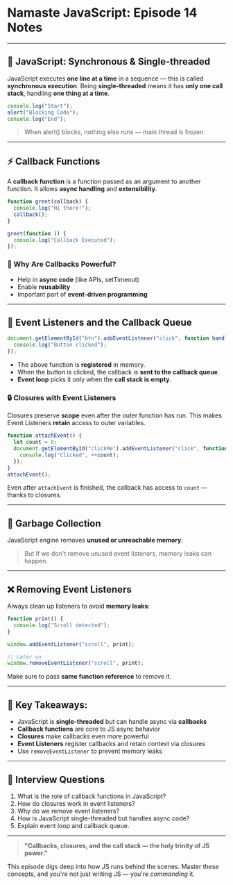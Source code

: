# Namaste JavaScript: Episode 14 Notes
---

## 🔁 JavaScript: Synchronous & Single-threaded

JavaScript executes **one line at a time** in a sequence — this is called **synchronous execution**. Being **single-threaded** means it has **only one call stack**, handling **one thing at a time**.

```js
console.log("Start");
alert("Blocking Code");
console.log("End");
```

> When alert() blocks, nothing else runs — main thread is frozen.

---

## ⚡️ Callback Functions

A **callback function** is a function passed as an argument to another function. It allows **async handling** and **extensibility**.

```js
function greet(callback) {
  console.log("Hi there!");
  callback();
}

greet(function () {
  console.log("Callback Executed");
});
```

### 🤔 Why Are Callbacks Powerful?

* Help in **async code** (like APIs, setTimeout)
* Enable **reusability**
* Important part of **event-driven programming**

---

## 🧠 Event Listeners and the Callback Queue

```js
document.getElementById("btn").addEventListener("click", function handleClick() {
  console.log("Button clicked");
});
```

* The above function is **registered** in memory.
* When the button is clicked, the callback is **sent to the callback queue**.
* **Event loop** picks it only when the **call stack is empty**.

### 🔒 Closures with Event Listeners

Closures preserve **scope** even after the outer function has run. This makes Event Listeners **retain** access to outer variables.

```js
function attachEvent() {
  let count = 0;
  document.getElementById("clickMe").addEventListener("click", function () {
    console.log("Clicked", ++count);
  });
}
attachEvent();
```

Even after `attachEvent` is finished, the callback has access to `count` — thanks to closures.

---

## 🧹 Garbage Collection

JavaScript engine removes **unused or unreachable memory**.

> But if we don't remove unused event listeners, memory leaks can happen.

---

## ❌ Removing Event Listeners

Always clean up listeners to avoid **memory leaks**:

```js
function print() {
  console.log("Scroll detected");
}

window.addEventListener("scroll", print);

// Later on
window.removeEventListener("scroll", print);
```

Make sure to pass **same function reference** to remove it.

---

## 🧠 Key Takeaways:

* JavaScript is **single-threaded** but can handle async via **callbacks**
* **Callback functions** are core to JS async behavior
* **Closures** make callbacks even more powerful
* **Event Listeners** register callbacks and retain context via closures
* Use `removeEventListener` to prevent memory leaks

---

## 💬 Interview Questions

1. What is the role of callback functions in JavaScript?
2. How do closures work in event listeners?
3. Why do we remove event listeners?
4. How is JavaScript single-threaded but handles async code?
5. Explain event loop and callback queue.

---

> **"Callbacks, closures, and the call stack — the holy trinity of JS power."**

This episode digs deep into how JS runs behind the scenes. Master these concepts, and you're not just writing JS — you're *commanding* it.
